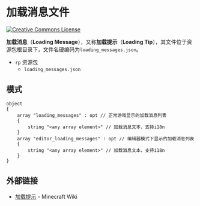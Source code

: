 # 加载消息文件

<a rel="license" href="http://creativecommons.org/licenses/by-nc-sa/4.0/"><img alt="Creative Commons License" style="border-width:0" src="https://mirrors.creativecommons.org/presskit/buttons/80x15/svg/by-nc-sa.svg" /></a>

**加载消息**（**Loading Message**），又称**加载提示**（**Loading Tip**），其文件位于资源包根目录下，文件名硬编码为`loading_messages.json`。

<div class="treeview">
  <ul>
    <li><span class="sprite" style="background-image:url(https://wiki.mcbe-dev.net/w/images/9/92/FileCSS.png?format=original);background-position:-112px -128px;background-size:128px auto;height:16px;width:16px"></span> <code>rp</code> 资源包<ul>
      <li><span class="sprite" style="background-image:url(https://wiki.mcbe-dev.net/w/images/9/92/FileCSS.png?format=original);background-position:-0px -80px;background-size:128px auto;height:16px;width:16px"></span> <code>loading_messages.json</code></li>
    </ul></li>
  </ul>
</div>

## 模式

```schema
object
{
    array "loading_messages" : opt // 正常游戏显示的加载消息列表
    {
        string "<any array element>" // 加载消息文本，支持i18n
    }
    array "editor_loading_messages" : opt // 编辑器模式下显示的加载消息列表
    {
        string "<any array element>" // 加载消息文本，支持i18n
    }
}
```

## 外部链接

- [加载提示](https://minecraft.fandom.com/zh/wiki/%E5%8A%A0%E8%BD%BD%E6%8F%90%E7%A4%BA) - Minecraft Wiki